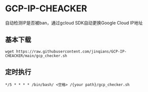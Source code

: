 # GCP-IP-CHEACKER
自动检测IP是否被ban，通过gcloud SDK自动更换Google Cloud  IP地址

## 基本下载
```shell
wget https://raw.githubusercontent.com/jinqians/GCP-IP-CHEACKER/main/gcp_checker.sh
```

## 定时执行
```shell
*/5 * * * * /bin/bash/ <空格> /{your path}/gcp_checker.sh
```
